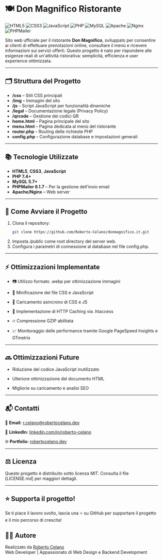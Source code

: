 # 🍽️ Don Magnifico Ristorante
![HTML5](https://img.shields.io/badge/HTML5-E34F26?style=for-the-badge&logo=html5&logoColor=white)
![CSS3](https://img.shields.io/badge/CSS3-1572B6?style=for-the-badge&logo=css3&logoColor=white)
![JavaScript](https://img.shields.io/badge/JavaScript-F7DF1E?style=for-the-badge&logo=javascript&logoColor=black)
![PHP](https://img.shields.io/badge/PHP-777BB4?style=for-the-badge&logo=php&logoColor=white)
![MySQL](https://img.shields.io/badge/MySQL-4479A1?style=for-the-badge&logo=mysql&logoColor=white)
![Apache](https://img.shields.io/badge/Apache-CA2135?style=for-the-badge&logo=apache&logoColor=white)
![Nginx](https://img.shields.io/badge/Nginx-009639?style=for-the-badge&logo=nginx&logoColor=white)
![PHPMailer](https://img.shields.io/badge/PHPMailer-45B8D8?style=for-the-badge&logo=php&logoColor=white)

Sito web ufficiale per il ristorante **Don Magnifico**, sviluppato per consentire ai clienti di effettuare prenotazioni online, consultare il menù e ricevere informazioni sui servizi offerti.
Questo progetto è nato per rispondere alle esigenze reali di un'attività ristorativa: semplicità, efficienza e user experience ottimizzata.

---

## 🗂️ Struttura del Progetto

- **/css** – Stili CSS principali
- **/img** – Immagini del sito
- **/js** – Script JavaScript per funzionalità dinamiche
- **/legal** – Documentazione legale (Privacy Policy)
- **/qrcode** – Gestione dei codici QR
- **home.html** – Pagina principale del sito
- **menu.html** – Pagina dedicata al menù del ristorante
- **router.php** – Routing delle richieste PHP
- **config.php** – Configurazione database e impostazioni generali

---

## 📚 Tecnologie Utilizzate

- **HTML5**, **CSS3**, **JavaScript**
- **PHP 7.4+**
- **MySQL 5.7+**
- **PHPMailer 6.1.7** – Per la gestione dell'invio email
- **Apache/Nginx** – Web server

---

## 🚀 Come Avviare il Progetto

1. Clona il repository:
   ```bash
   git clone https://github.com/Roberto-Celano/donmagnifico.it.git

2. Imposta */public* come root directory del server web.
3. Configura i parametri di connessione al database nel file config.php.

---

## ⚡ Ottimizzazioni Implementate
- 📷 Utilizzo formato .webp per ottimizzazione immagini

- 🚀 Minificazione dei file CSS e JavaScript

- 🧩 Caricamento asincrono di CSS e JS

- 📑 Implementazione di HTTP Caching via .htaccess

- 🔥 Compressione GZIP abilitata

- 📈 Monitoraggio delle performance tramite Google PageSpeed Insights e GTmetrix

---

## 🔜 Ottimizzazioni Future
- Riduzione del codice JavaScript inutilizzato

- Ulteriore ottimizzazione del documento HTML

- Migliorie su caricamento e analisi SEO

---

## 📬 Contatti
  📧 **Email:** [r.celano@robertocelano.dev](mailto:r.celano@robertocelano.dev)

  💼 **LinkedIn:** [linkedin.com/in/roberto-celano](https://www.linkedin.com/in/roberto-celano)

  🌐 **Portfolio:** [robertocelano.dev](https://www.robertocelano.dev)

---

## ⚖️ Licenza
Questo progetto è distribuito sotto licenza MIT.
Consulta il file [LICENSE.md] per maggiori dettagli.

---

## ⭐ Supporta il progetto!
Se ti piace il lavoro svolto, lascia una ⭐ su GitHub per supportare il progetto e il mio percorso di crescita!

## 👨‍💻 Autore
Realizzato da [Roberto Celano](https://www.robertocelano.dev)  
Web Developer | Appassionato di Web Design e Backend Development
